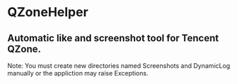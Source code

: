 # QZoneHelper
Automatic like and screenshot tool for Tencent QZone.
------
Note: You must create new directories named Screenshots and DynamicLog manually or the appliction may raise Exceptions.
